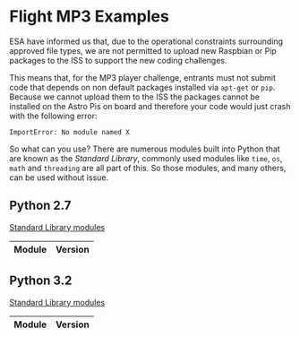 # Flight MP3 Examples

ESA have informed us that, due to the operational constraints surrounding approved file types, we are not permitted to upload new Raspbian or Pip packages to the ISS to support the new coding challenges.

This means that, for the MP3 player challenge, entrants must not submit code that depends on non default packages installed via `apt-get` or `pip`. Because we cannot upload them to the ISS the packages cannot be installed on the Astro Pis on board and therefore your code would just crash with the following error:

`ImportError: No module named X`

So what can you use? There are numerous modules built into Python that are known as the *Standard Library*, commonly used modules like `time`, `os`, `math` and `threading` are all part of this. So those modules, and many others, can be used without issue.





## Python 2.7

[Standard Library modules](https://docs.python.org/2.7/py-modindex.html)

Module | Version
---|---


## Python 3.2

[Standard Library modules](https://docs.python.org/3.2/py-modindex.html)

Module | Version
---|---

